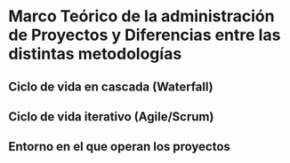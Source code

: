 # Marco Teórico de la administración de Proyectos y Diferencias entre las distintas metodologías
## Ciclo de vida en cascada (Waterfall)
## Ciclo de vida iterativo (Agile/Scrum)
## Entorno en el que operan los proyectos
